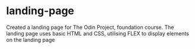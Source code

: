 # landing-page

Created a landing page for The Odin Project, foundation course.
The landing page uses basic HTML and CSS, utilising FLEX to display elements on the landing page